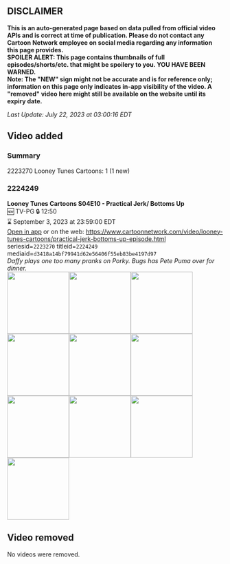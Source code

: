 ## DISCLAIMER
**This is an auto-generated page based on data pulled from official video APIs and is correct at time of publication. Please do not contact any Cartoon Network employee on social media regarding any information this page provides.**  
**SPOILER ALERT: This page contains thumbnails of full episodes/shorts/etc. that might be spoilery to you. YOU HAVE BEEN WARNED.**  
**Note: The "NEW" sign might not be accurate and is for reference only; information on this page only indicates in-app visibility of the video. A "removed" video here might still be available on the website until its expiry date.**  

_Last Update: July 22, 2023 at 03:00:16 EDT_
## Video added
### Summary
2223270 Looney Tunes Cartoons: 1 (1 new)  
### 2224249
**Looney Tunes Cartoons S04E10 - Practical Jerk/  Bottoms Up**  
🆕 TV-PG 🔒 12:50  
⌛ September 3, 2023 at 23:59:00 EDT  
[Open in app](https://cnvideo.sercomkc.org/redirector.html?type=cnapp&seriesid=2223270&titleid=2224249&mediaid=d3418a14bf79941d62e56406f55eb83be4197d97) or on the web: https://www.cartoonnetwork.com/video/looney-tunes-cartoons/practical-jerk-bottoms-up-episode.html  
seriesid=`2223270` titleid=`2224249` mediaid=`d3418a14bf79941d62e56406f55eb83be4197d97`  
_Daffy plays one too many pranks on Porky. Bugs has Pete Puma over for dinner._  
<a href="https://s3.amazonaws.com/cartoonorchestrator/2224249_001_1280x720.jpg"><img src="https://s3.amazonaws.com/cartoonorchestrator/2224249_001_640x360.jpg" height="144px" /></a><a href="https://s3.amazonaws.com/cartoonorchestrator/2224249_002_1280x720.jpg"><img src="https://s3.amazonaws.com/cartoonorchestrator/2224249_002_640x360.jpg" height="144px" /></a><a href="https://s3.amazonaws.com/cartoonorchestrator/2224249_003_1280x720.jpg"><img src="https://s3.amazonaws.com/cartoonorchestrator/2224249_003_640x360.jpg" height="144px" /></a><a href="https://s3.amazonaws.com/cartoonorchestrator/2224249_004_1280x720.jpg"><img src="https://s3.amazonaws.com/cartoonorchestrator/2224249_004_640x360.jpg" height="144px" /></a><a href="https://s3.amazonaws.com/cartoonorchestrator/2224249_005_1280x720.jpg"><img src="https://s3.amazonaws.com/cartoonorchestrator/2224249_005_640x360.jpg" height="144px" /></a><a href="https://s3.amazonaws.com/cartoonorchestrator/2224249_006_1280x720.jpg"><img src="https://s3.amazonaws.com/cartoonorchestrator/2224249_006_640x360.jpg" height="144px" /></a><a href="https://s3.amazonaws.com/cartoonorchestrator/2224249_007_1280x720.jpg"><img src="https://s3.amazonaws.com/cartoonorchestrator/2224249_007_640x360.jpg" height="144px" /></a><a href="https://s3.amazonaws.com/cartoonorchestrator/2224249_008_1280x720.jpg"><img src="https://s3.amazonaws.com/cartoonorchestrator/2224249_008_640x360.jpg" height="144px" /></a><a href="https://s3.amazonaws.com/cartoonorchestrator/2224249_009_1280x720.jpg"><img src="https://s3.amazonaws.com/cartoonorchestrator/2224249_009_640x360.jpg" height="144px" /></a><a href="https://s3.amazonaws.com/cartoonorchestrator/2224249_010_1280x720.jpg"><img src="https://s3.amazonaws.com/cartoonorchestrator/2224249_010_640x360.jpg" height="144px" /></a>
## Video removed
No videos were removed.  
